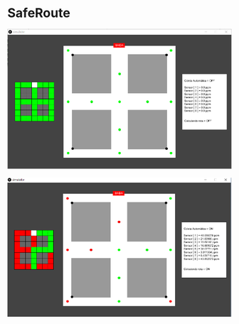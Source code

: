 # SafeRoute

<div align="center">
  <img src="Simulador/Screenshots/1.PNG"><br><br>
</div>


<div align="center">
  <img src="Simulador/Screenshots/2.PNG"><br><br>
</div>

